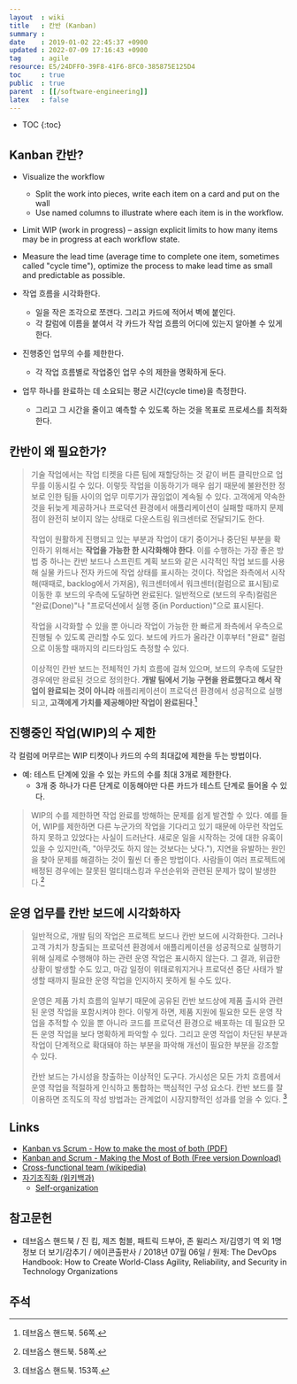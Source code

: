 ```yaml
---
layout  : wiki
title   : 칸반 (Kanban)
summary : 
date    : 2019-01-02 22:45:37 +0900
updated : 2022-07-09 17:16:43 +0900
tag     : agile
resource: E5/24DFF0-39F8-41F6-8FC0-385875E125D4
toc     : true
public  : true
parent  : [[/software-engineering]]
latex   : false
---
```

* TOC
{:toc}

## Kanban 칸반?

>
* Visualize the workflow
    * Split the work into pieces, write each item on a card and put on the wall
    * Use named columns to illustrate where each item is in the workflow.
* Limit WIP (work in progress) – assign explicit limits to how many items may be in progress at each workflow state.
* Measure the lead time (average time to complete one item, sometimes called "cycle time"), optimize the process to make lead time as small and predictable as possible. 

* 작업 흐름을 시각화한다.
    * 일을 작은 조각으로 쪼갠다. 그리고 카드에 적어서 벽에 붙인다.
    * 각 칼럼에 이름을 붙여서 각 카드가 작업 흐름의 어디에 있는지 알아볼 수 있게 한다.
* 진행중인 업무의 수를 제한한다.
    * 각 작업 흐름별로 작업중인 업무 수의 제한을 명확하게 둔다.
* 업무 하나를 완료하는 데 소요되는 평균 시간(cycle time)을 측정한다.
    * 그리고 그 시간을 줄이고 예측할 수 있도록 하는 것을 목표로 프로세스를 최적화한다.

## 칸반이 왜 필요한가?

> 기술 작업에서는 작업 티켓을 다른 팀에 재할당하는 것 같이 버튼 클릭만으로 업무를 이동시킬 수 있다. 이렇듯 작업을 이동하기가 매우 쉽기 때문에 불완전한 정보로 인한 팀들 사이의 업무 미루기가 끊임없이 계속될 수 있다. 고객에게 약속한 것을 뒤늦게 제공하거나 프로덕션 환경에서 애플리케이션이 실패할 때까지 문제점이 완전히 보이지 않는 상태로 다운스트림 워크센터로 전달되기도 한다.
<br/><br/>
작업이 원활하게 진행되고 있는 부분과 작업이 대기 중이거나 중단된 부분을 확인하기 위해서는 **작업을 가능한 한 시각화해야 한다**. 이를 수행하는 가장 좋은 방법 중 하나는 칸반 보드나 스프린트 계획 보드와 같은 시각적인 작업 보드를 사용해 실물 카드나 전자 카드에 작업 상태를 표시하는 것이다. 작업은 좌측에서 시작해(때때로, backlog에서 가져옴), 워크센터에서 워크센터(컬럼으로 표시됨)로 이동한 후 보드의 우측에 도달하면 완료된다. 일반적으로 (보드의 우측)컬럼은 "완료(Done)"나 "프로덕션에서 실행 중(in Porduction)"으로 표시된다.
<br/><br/>
작업을 시각화할 수 있을 뿐 아니라 작업이 가능한 한 빠르게 좌측에서 우측으로 진행될 수 있도록 관리할 수도 있다. 보드에 카드가 올라간 이후부터 "완료" 컬럼으로 이동할 때까지의 리드타임도 측정할 수 있다.
<br/><br/>
이상적인 칸반 보드는 전체적인 가치 흐름에 걸쳐 있으며, 보드의 우측에 도달한 경우에만 완료된 것으로 정의한다. **개발 팀에서 기능 구현을 완료했다고 해서 작업이 완료되는 것이 아니라** 애플리케이션이 프로덕션 환경에서 성공적으로 실행되고, **고객에게 가치를 제공해야만 작업이 완료된다**.[^devops-handbook-56]

## 진행중인 작업(WIP)의 수 제한

각 컬럼에 머무르는 WIP 티켓이나 카드의 수의 최대값에 제한을 두는 방법이다.

* 예: 테스트 단계에 있을 수 있는 카드의 수를 최대 3개로 제한한다.
    * 3개 중 하나가 다른 단계로 이동해야만 다른 카드가 테스트 단계로 들어올 수 있다.

> WIP의 수를 제한하면 작업 완료를 방해하는 문제를 쉽게 발견할 수 있다. 예를 들어, WIP를 제한하면 다른 누군가의 작업을 기다리고 있기 때문에 아무런 작업도 하지 못하고 있었다는 사실이 드러난다. 새로운 일을 시작하는 것에 대한 유혹이 있을 수 있지만(즉, "아무것도 하지 않는 것보다는 낫다."), 지연을 유발하는 원인을 찾아 문제를 해결하는 것이 훨씬 더 좋은 방법이다. 사람들이 여러 프로젝트에 배정된 경우에는 잘못된 멀티태스킹과 우선순위와 관련된 문제가 많이 발생한다.[^devops-handbook-58]

## 운영 업무를 칸반 보드에 시각화하자

> 일반적으로, 개발 팀의 작업은 프로젝트 보드나 칸반 보드에 시각화한다. 그러나 고객 가치가 창출되는 프로덕션 환경에서 애플리케이션을 성공적으로 실행하기 위해 실제로 수행해야 하는 관련 운영 작업은 표시하지 않는다. 그 결과, 위급한 상황이 발생할 수도 있고, 마감 일정이 위태로워지거나 프로덕션 중단 사태가 발생할 때까지 필요한 운영 작업을 인지하지 못하게 될 수도 있다.
<br/><br/>
운영은 제품 가치 흐름의 일부기 때문에 공유된 칸반 보드상에 제품 출시와 관련된 운영 작업을 포함시켜야 한다. 이렇게 하면, 제품 지원에 필요한 모든 운영 작업을 추적할 수 있을 뿐 아니라 코드를 프로덕션 환경으로 배포하는 데 필요한 모든 운영 작업을 보다 명확하게 파악할 수 있다. 그리고 운영 작업이 차단된 부분과 작업이 단계적으로 확대돼야 하는 부분을 파악해 개선이 필요한 부분을 강조할 수 있다.
<br/><br/>
칸반 보드는 가시성을 창출하는 이상적인 도구다. 가시성은 모든 가치 흐름에서 운영 작업을 적절하게 인식하고 통합하는 핵심적인 구성 요소다. 칸반 보드를 잘 이용하면 조직도의 작성 방법과는 관계없이 시장지향적인 성과를 얻을 수 있다.
[^devops-handbook-153]

## Links

* [Kanban vs Scrum - How to make the most of both (PDF)](https://www.crisp.se/file-uploads/Kanban-vs-Scrum.pdf )
* [Kanban and Scrum - Making the Most of Both (Free version Download)](https://www.infoq.com/minibooks/kanban-scrum-minibook )
* [Cross-functional team (wikipedia)](https://en.wikipedia.org/wiki/Cross-functional_team )
* [자기조직화 (위키백과)](https://ko.wikipedia.org/wiki/%EC%9E%90%EA%B8%B0%EC%A1%B0%EC%A7%81%ED%99%94 )
    * [Self-organization](https://en.wikipedia.org/wiki/Self-organization )

## 참고문헌

* 데브옵스 핸드북 / 진 킴, 제즈 험블, 패트릭 드부아, 존 윌리스 저/김영기 역 외 1명 정보 더 보기/감추기 / 에이콘출판사 / 2018년 07월 06일 / 원제: The DevOps Handbook: How to Create World-Class Agility, Reliability, and Security in Technology Organizations

## 주석

[^devops-handbook-56]: 데브옵스 핸드북. 56쪽.
[^devops-handbook-58]: 데브옵스 핸드북. 58쪽.
[^devops-handbook-153]: 데브옵스 핸드북. 153쪽.

